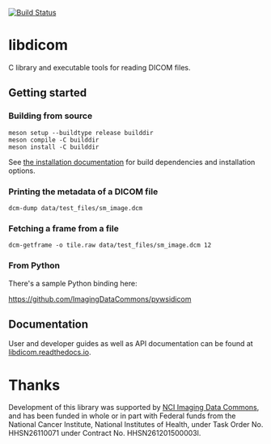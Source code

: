 [![Build
Status](https://github.com/ImagingDataCommons/libdicom/actions/workflows/run_unit_tests.yml/badge.svg)](https://github.com/ImagingDataCommons/libdicom/actions)

# libdicom

C library and executable tools for reading DICOM files.

## Getting started

### Building from source

```shell
meson setup --buildtype release builddir
meson compile -C builddir
meson install -C builddir
```
See [the installation
documentation](https://libdicom.readthedocs.io/en/latest/installation.html)
for build dependencies and installation options.

### Printing the metadata of a DICOM file

```shell
dcm-dump data/test_files/sm_image.dcm
```

### Fetching a frame from a file

```shell
dcm-getframe -o tile.raw data/test_files/sm_image.dcm 12
```

### From Python

There's a sample Python binding here:

https://github.com/ImagingDataCommons/pywsidicom

## Documentation

User and developer guides as well as API documentation can be found at
[libdicom.readthedocs.io](https://libdicom.readthedocs.io/en/latest/).

# Thanks

Development of this library was supported by [NCI Imaging Data
Commons](https://imaging.datacommons.cancer.gov/), and has been funded in
whole or in part with Federal funds from the National Cancer Institute,
National Institutes of Health, under Task Order No. HHSN26110071 under
Contract No. HHSN261201500003l.

